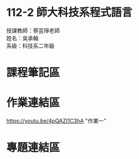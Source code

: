 # 112-2 師大科技系程式語言  
授課教師：蔡芸琤老師  
姓名：吳承翰  
系級：科技系二年級  
# 課程筆記區
# 作業連結區
<https://youtu.be/4pQAZI1C3hA> "作業一"
# 專題連結區
